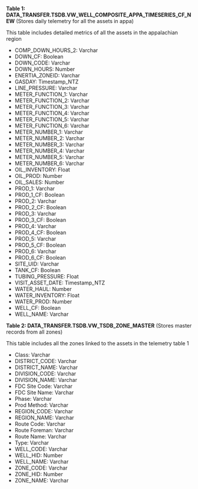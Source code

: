 **Table 1: DATA_TRANSFER.TSDB.VW_WELL_COMPOSITE_APPA_TIMESERIES_CF_NEW** (Stores daily telemetry for all the assets in appa)

This table includes detailed metrics of all the assets in the appalachian region

- COMP_DOWN_HOURS_2: Varchar
- DOWN_CF: Boolean
- DOWN_CODE: Varchar
- DOWN_HOURS: Number
- ENERTIA_ZONEID: Varchar
- GASDAY: Timestamp_NTZ
- LINE_PRESSURE: Varchar
- METER_FUNCTION_1: Varchar
- METER_FUNCTION_2: Varchar
- METER_FUNCTION_3: Varchar
- METER_FUNCTION_4: Varchar
- METER_FUNCTION_5: Varchar
- METER_FUNCTION_6: Varchar
- METER_NUMBER_1: Varchar
- METER_NUMBER_2: Varchar
- METER_NUMBER_3: Varchar
- METER_NUMBER_4: Varchar
- METER_NUMBER_5: Varchar
- METER_NUMBER_6: Varchar
- OIL_INVENTORY: Float
- OIL_PROD: Number
- OIL_SALES: Number
- PROD_1: Varchar
- PROD_1_CF: Boolean
- PROD_2: Varchar
- PROD_2_CF: Boolean
- PROD_3: Varchar
- PROD_3_CF: Boolean
- PROD_4: Varchar
- PROD_4_CF: Boolean
- PROD_5: Varchar
- PROD_5_CF: Boolean
- PROD_6: Varchar
- PROD_6_CF: Boolean
- SITE_UID: Varchar
- TANK_CF: Boolean
- TUBING_PRESSURE: Float
- VISIT_ASSET_DATE: Timestamp_NTZ
- WATER_HAUL: Number
- WATER_INVENTORY: Float
- WATER_PROD: Number
- WELL_CF: Boolean
- WELL_NAME: Varchar


**Table 2: DATA_TRANSFER.TSDB.VW_TSDB_ZONE_MASTER** (Stores master records from all zones)

This table includes all the zones linked to the assets in the telemetry table 1

- Class: Varchar	
- DISTRICT_CODE: Varchar	
- DISTRICT_NAME: Varchar	
- DIVISION_CODE: Varchar	
- DIVISION_NAME: Varchar	
- FDC Site Code: Varchar	
- FDC Site Name: Varchar	
- Phase: Varchar	
- Prod Method: Varchar	
- REGION_CODE: Varchar	
- REGION_NAME: Varchar	
- Route Code: Varchar	
- Route Foreman: Varchar	
- Route Name: Varchar	
- Type: Varchar	
- WELL_CODE: Varchar	
- WELL_HID: Number	
- WELL_NAME: Varchar	
- ZONE_CODE: Varchar	
- ZONE_HID: Number	
- ZONE_NAME: Varchar
